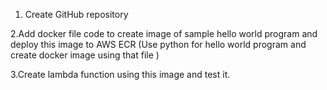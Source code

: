 1. Create GitHub repository

2.Add docker file code to create image of sample hello world program and deploy this image to AWS ECR (Use python for hello world program and create docker image using that file )

3.Create lambda function using this image and test it.
